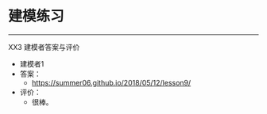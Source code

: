 # 建模练习

- - -

XX3 建模者答案与评价
 - 建模者1
  - 答案：
    - https://summer06.github.io/2018/05/12/lesson9/
  - 评价：
    - 很棒。

